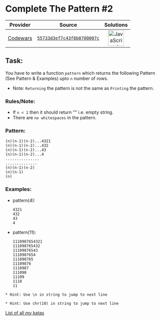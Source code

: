 [_metadata_:generated]: - "true"

# Complete The Pattern #2

<!-- INFO TABLE BEGIN -->

| Provider                                        | Source                                                                               | Solutions                                                                                                                                                    |
| :---------------------------------------------: | :----------------------------------------------------------------------------------: | :----------------------------------------------------------------------------------------------------------------------------------------------------------: |
| [Codewars](../../../docs/providers/Codewars.md) | [`55733d3ef7c43f8b0700007c`](https://www.codewars.com/kata/55733d3ef7c43f8b0700007c) | [<img src="https://res.cloudinary.com/rascaltwo/image/upload/v1631924076/javascript_ehszr7.svg" alt="JavaScript" title="JavaScript" width="50" />](solve.js) |

<!-- INFO TABLE END -->

## Task:
You have to write a function `pattern` which returns the following Pattern (See Pattern & Examples) upto `n` number of rows. 

* Note: `Returning` the pattern is not the same as `Printing` the pattern.

### Rules/Note:
* If `n < 1` then it should return "" i.e. empty string.
* There are `no whitespaces` in the pattern.

### Pattern:

    (n)(n-1)(n-2)...4321
    (n)(n-1)(n-2)...432
    (n)(n-1)(n-2)...43
    (n)(n-1)(n-2)...4
    ...............
    ..............
    (n)(n-1)(n-2)
    (n)(n-1)
    (n)
    
### Examples:

* pattern(4):

      4321
      432
      43
      4
    
* pattern(11):

      1110987654321
      111098765432
      11109876543
      1110987654
      111098765
      11109876
      1110987
      111098
      11109
      1110
      11


~~~if-not:cfml
* Hint: Use \n in string to jump to next line
~~~
~~~if:cfml
* Hint: Use chr(10) in string to jump to next line
~~~

[List of all my katas]("http://www.codewars.com/users/curious_db97/authored")
